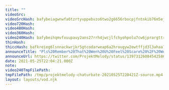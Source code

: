```yaml
---
title: ""
videoSrc: 
videoSrcHash: bafybeiagwnwfa6tzrtyvppebvzo6two2g6656rbocpjfntnkib76m5ejju?filename=projektmelody-chaturbate-20210525T220421Z-source.mp4
video720Hash: 
video480Hash: 
video360Hash: 
video240Hash: bafybeihqmvfxuupauy2ans27rrh4jwcjlfchyohpolu7cw6jprargttrna?filename=projektmelody-chaturbate-20210525T220421Z-240p.mp4
thinHash: 
thiccHash: bafkreieg6lsnnackwrjkr5gtcodarweap6a2hrougyw2ewtffjd3l3ahaa?filename=20210525T220421Z-thicc.jpg
announceTitle: "Pls%20Rember%20That%20Wen%20U%20Feel%20Scare%20%2F%20Wen%20Day%20Is%20Dark%20Alway%20Rember%20Happy%20Day"
announceUrl: https://twitter.com/ProjektMelody/status/1397312608454258690
date: 2021-05-25T22:04:21.000Z
note: 
video240TmpFilePath: 
tmpFilePath: /tmp/projektmelody-chaturbate-20210525T220421Z-source.mp4
layout: layouts/vod.njk
---
```

